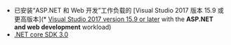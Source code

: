 * 已安装“ASP.NET 和 Web 开发”工作负载的 [Visual Studio 2017 版本 15.9 或更高版本](* [Visual Studio 2017 version 15.9 or later](https://www.visualstudio.com/downloads/?utm_medium=microsoft&utm_source=docs.microsoft.com&utm_campaign=button+cta&utm_content=download+vs2017) with the **ASP.NET and web development** workload)
* [.NET core SDK 3.0](https://dotnet.microsoft.com/download/dotnet-core/3.0)